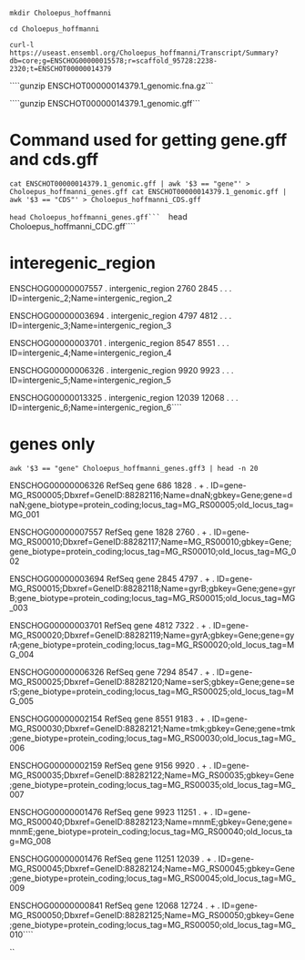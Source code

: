 ````mkdir Choloepus_hoffmanni```` 

````cd Choloepus_hoffmanni````

````curl-l https://useast.ensembl.org/Choloepus_hoffmanni/Transcript/Summary?db=core;g=ENSCHOG00000015578;r=scaffold_95728:2238-2320;t=ENSCHOT00000014379````

````gunzip ENSCHOT00000014379.1_genomic.fna.gz```

````gunzip ENSCHOT00000014379.1_genomic.gff```
# Command used for getting gene.gff and cds.gff

````cat ENSCHOT00000014379.1_genomic.gff | awk '$3 == "gene"' > Choloepus_hoffmanni_genes.gff cat ENSCHOT00000014379.1_genomic.gff | awk '$3 == "CDS"' > Choloepus_hoffmanni_CDS.gff````

````head Choloepus_hoffmanni_genes.gff``` 
````head Choloepus_hoffmanni_CDC.gff````

# interegenic_region 


ENSCHOG00000007557     .       intergenic_region       2760    2845    .       .       .       ID=intergenic_2;Name=intergenic_region_2

ENSCHOG00000003694     .       intergenic_region       4797    4812    .       .       .       ID=intergenic_3;Name=intergenic_region_3

ENSCHOG00000003701     .       intergenic_region       8547    8551    .       .       .       ID=intergenic_4;Name=intergenic_region_4

ENSCHOG00000006326     .       intergenic_region       9920    9923    .       .       .       ID=intergenic_5;Name=intergenic_region_5

ENSCHOG00000013325    .       intergenic_region       12039   12068   .       .       .       ID=intergenic_6;Name=intergenic_region_6````


# genes only 

````awk '$3 == "gene" Choloepus_hoffmanni_genes.gff3 | head -n 20```` 

ENSCHOG00000006326     RefSeq  gene    686     1828    .       +       .       ID=gene-MG_RS00005;Dbxref=GeneID:88282116;Name=dnaN;gbkey=Gene;gene=dnaN;gene_biotype=protein_coding;locus_tag=MG_RS00005;old_locus_tag=MG_001

ENSCHOG00000007557     RefSeq  gene    1828    2760    .       +       .       ID=gene-MG_RS00010;Dbxref=GeneID:88282117;Name=MG_RS00010;gbkey=Gene;gene_biotype=protein_coding;locus_tag=MG_RS00010;old_locus_tag=MG_002

ENSCHOG00000003694      RefSeq  gene    2845    4797    .       +       .       ID=gene-MG_RS00015;Dbxref=GeneID:88282118;Name=gyrB;gbkey=Gene;gene=gyrB;gene_biotype=protein_coding;locus_tag=MG_RS00015;old_locus_tag=MG_003

ENSCHOG00000003701     RefSeq  gene    4812    7322    .       +       .       ID=gene-MG_RS00020;Dbxref=GeneID:88282119;Name=gyrA;gbkey=Gene;gene=gyrA;gene_biotype=protein_coding;locus_tag=MG_RS00020;old_locus_tag=MG_004

ENSCHOG00000006326     RefSeq  gene    7294    8547    .       +       .       ID=gene-MG_RS00025;Dbxref=GeneID:88282120;Name=serS;gbkey=Gene;gene=serS;gene_biotype=protein_coding;locus_tag=MG_RS00025;old_locus_tag=MG_005

ENSCHOG00000002154     RefSeq  gene    8551    9183    .       +       .       ID=gene-MG_RS00030;Dbxref=GeneID:88282121;Name=tmk;gbkey=Gene;gene=tmk;gene_biotype=protein_coding;locus_tag=MG_RS00030;old_locus_tag=MG_006

ENSCHOG00000002159    RefSeq  gene    9156    9920    .       +       .       ID=gene-MG_RS00035;Dbxref=GeneID:88282122;Name=MG_RS00035;gbkey=Gene;gene_biotype=protein_coding;locus_tag=MG_RS00035;old_locus_tag=MG_007

ENSCHOG00000001476    RefSeq  gene    9923    11251   .       +       .       ID=gene-MG_RS00040;Dbxref=GeneID:88282123;Name=mnmE;gbkey=Gene;gene=mnmE;gene_biotype=protein_coding;locus_tag=MG_RS00040;old_locus_tag=MG_008

ENSCHOG00000001476    RefSeq  gene    11251   12039   .       +       .       ID=gene-MG_RS00045;Dbxref=GeneID:88282124;Name=MG_RS00045;gbkey=Gene;gene_biotype=protein_coding;locus_tag=MG_RS00045;old_locus_tag=MG_009

ENSCHOG00000000841    RefSeq  gene    12068   12724   .       +       .       ID=gene-MG_RS00050;Dbxref=GeneID:88282125;Name=MG_RS00050;gbkey=Gene;gene_biotype=protein_coding;locus_tag=MG_RS00050;old_locus_tag=MG_010````

`` 
